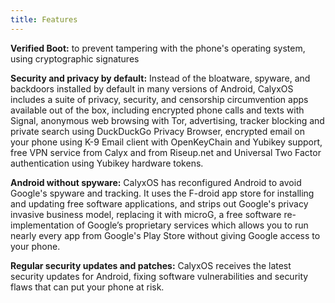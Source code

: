 ```yaml
---
title: Features
---
```


**Verified Boot:** to prevent tampering with the phone's operating system, using cryptographic signatures

**Security and privacy by default:** Instead of the bloatware, spyware, and backdoors installed by default in many versions of Android, CalyxOS includes a suite of privacy, security, and censorship circumvention apps available out of the box, including encrypted phone calls and texts with Signal, anonymous web browsing with Tor, advertising, tracker blocking and private search using DuckDuckGo Privacy Browser, encrypted email on your phone using K-9 Email client with OpenKeyChain and Yubikey support, free VPN service from Calyx and from Riseup.net and Universal Two Factor authentication using Yubikey hardware tokens.

**Android without spyware:** CalyxOS has reconfigured Android to avoid Google's spyware and tracking. It uses the F-droid app store for installing and updating free software applications, and strips out Google's privacy invasive business model, replacing it with microG, a free software re-implementation of Google’s proprietary services which allows you to run nearly every app from Google's Play Store without giving Google access to your phone.

**Regular security updates and patches:** CalyxOS receives the latest security updates for Android, fixing software vulnerabilities and security flaws that can put your phone at risk.
